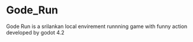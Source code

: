 # Gode_Run
 Gode Run is a srilankan local envirement runnning game with funny action developed by godot 4.2
